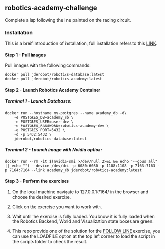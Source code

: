 ## robotics-academy-challenge
Complete a lap following the line painted on the racing circuit.

### Installation

This is a breif introduction of installation, full installation refers to this [LINK](https://jderobot.github.io/RoboticsAcademy/user_guide/).


#### Step 1 - Pull images

Pull images with the following commands:

````
docker pull jderobot/robotics-database:latest
docker pull jderobot/robotics-academy:latest
````

#### Step 2 - Launch Robotics Academy Container

##### Terminal 1 - Launch Databases:

````
docker run --hostname my-postgres --name academy_db -d\
    -e POSTGRES_DB=academy_db \
    -e POSTGRES_USER=user-dev \
    -e POSTGRES_PASSWORD=robotics-academy-dev \
    -e POSTGRES_PORT=5432 \
    -d -p 5432:5432 \
    jderobot/robotics-database:latest
````

##### Terminal 2 - Launch image with Nvidia option:

````
docker run --rm -it $(nvidia-smi >/dev/null 2>&1 && echo "--gpus all" || echo "") --device /dev/dri -p 6080:6080 -p 1108:1108 -p 7163:7163 -p 7164:7164 --link academy_db jderobot/robotics-academy:latest
````

#### Step 3 - Perform the exercises

1. On the local machine navigate to 127.0.0.1:7164/ in the browser and choose the desired exercise.

2. Click on the exercise you want to work with.

3. Wait until the exercise is fully loaded. You know it is fully loaded when the Robotics Backend, World and Visualization state boxes are green.

4. This repo provide one of the solution for the [FOLLOW LINE](https://jderobot.github.io/RoboticsAcademy/exercises/AutonomousCars/follow_line/) exercise, you can use the LOADFILE option at the top left corner to load the script in the scripts folder to check the result.

